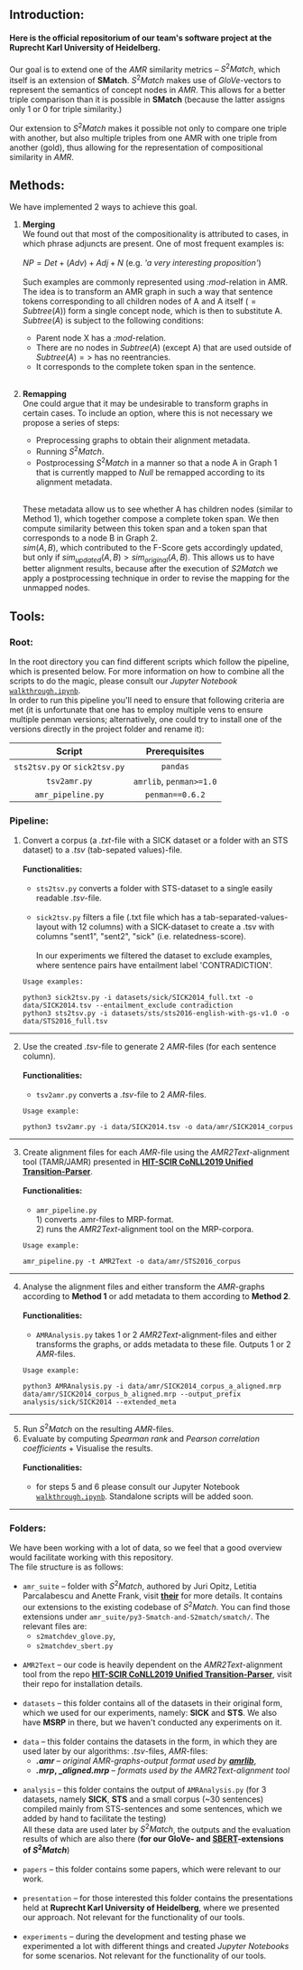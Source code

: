 
## Introduction:
#### Here is the official repositorium of our team's software project at the **Ruprecht Karl University of Heidelberg**.

Our goal is to extend one of the _AMR_ similarity metrics – $`S^2Match`$, which itself is an extension of **SMatch**.
$`S^2Match`$ makes use of _GloVe_-vectors to represent the semantics of concept nodes in _AMR_. This allows for a better triple comparison than it is possible in **SMatch** (because the latter assigns only 1 or 0 for triple similarity.)

Our extension to $`S^2Match`$ makes it possible not only to compare one triple with another, but also multiple triples from one AMR with one triple from another (gold), thus allowing for the representation of compositional similarity in _AMR_.

## Methods:
We have implemented 2 ways to achieve this goal.

1. **Merging**  
We found out that most of the compositionality is attributed to cases, in which phrase adjuncts are present. One of most frequent examples is: <br> <br>
$`NP = Det + (Adv) + Adj + N`$ (e.g. _'a very interesting proposition'_) <br> <br>
Such examples are commonly represented using _:mod_-relation in AMR. The idea is to transform an AMR graph in such a way that sentence tokens corresponding to all children nodes of A and A itself ($`= Subtree(A)`$) form a single concept node, which is then to substitute A. <br> $`Subtree(A)`$ is subject to the following conditions:<br>
    - Parent node X has a _:mod_-relation.
    - There are no nodes in $`Subtree(A)`$ (except A) that are used outside of $`Subtree(A) =>`$ has no reentrancies.
    - It corresponds to the complete token span in the sentence.
<br><br>

2. **Remapping** <br>
    One could argue that it may be undesirable to transform graphs in certain cases. To include an option, where this is not necessary we propose a series of steps:
    - Preprocessing graphs to obtain their alignment metadata.
    - Running $`S^2Match`$.
    - Postprocessing $`S^2Match`$ in a manner so that a node A in Graph 1 that is currently mapped to _Null_ be remapped according to its alignment metadata. <br> <br>

    These metadata allow us to see whether A has children nodes (similar to Method 1), which together compose a complete token span. We then compute similarity between this token span and a token span that corresponds to a node B in Graph 2.    
    $`sim(A, B)`$, which contributed to the F-Score gets accordingly updated, but only if $`sim_{updated}(A, B) > sim_{original}(A, B)`$. 
    This allows us to have better alignment results, because after the execution of _S2Match_ we apply a postprocessing technique in order to revise the mapping for the unmapped nodes.

## Tools:
### Root:
In the root directory you can find different scripts which follow the pipeline, which is presented below. For more information on how to combine all the scripts to do the magic, please consult our _Jupyter Notebook_  [`walkthrough.ipynb`](https://gitlab.com/denlogv/measuring-variation-in-amr/-/blob/master/walkthrough.ipynb). <br>
In order to run this pipeline you'll need to ensure that following criteria are met (it is unfortunate that one has to employ multiple vens to ensure multiple penman versions; alternatively, one could try to install one of the versions directly in the project folder and rename it):

| Script|Prerequisites|
|:----------:|:-------------:|
|`sts2tsv.py` or `sick2tsv.py`|`pandas`|
|`tsv2amr.py`|`amrlib`, `penman>=1.0`| 
|`amr_pipeline.py`|`penman==0.6.2`| <br>
### Pipeline:
1. Convert a corpus (a _.txt_-file with a SICK dataset or a folder with an STS dataset) to a _.tsv_ (tab-sepated values)-file. <br> <br> **Functionalities:** <br> <br>
    - `sts2tsv.py` converts a folder with STS-dataset to a single easily readable _.tsv_-file. <br> <br>
    - `sick2tsv.py` filters a file (.txt file which has a tab-separated-values-layout with 12 columns) with a SICK-dataset to create a .tsv with columns "sent1", "sent2", "sick" (i.e. relatedness-score). <br> <br>
    In our experiments we filtered the dataset to exclude examples, where sentence pairs have entailment label 'CONTRADICTION'.
    ```
    Usage examples:

    python3 sick2tsv.py -i datasets/sick/SICK2014_full.txt -o data/SICK2014.tsv --entailment_exclude contradiction
    python3 sts2tsv.py -i datasets/sts/sts2016-english-with-gs-v1.0 -o data/STS2016_full.tsv
    ```
---
2. Use the created _.tsv_-file to generate 2 _AMR_-files (for each sentence column).  <br> <br>
**Functionalities:** <br> <br>
    - `tsv2amr.py` converts a _.tsv_-file to 2 _AMR_-files.
	```
    Usage example:
    
    python3 tsv2amr.py -i data/SICK2014.tsv -o data/amr/SICK2014_corpus
    ```
---    
3. Create alignment files for each _AMR_-file using the _AMR2Text_-alignment tool (TAMR/JAMR) presented in [**HIT-SCIR CoNLL2019 Unified Transition-Parser**](https://github.com/DreamerDeo/HIT-SCIR-CoNLL2019).<br> <br>
**Functionalities:** <br> <br>
    - `amr_pipeline.py`  <br> 1) converts .amr-files to MRP-format. <br> 2) runs the _AMR2Text_-alignment tool on the MRP-corpora.
	```
    Usage example:
    
    amr_pipeline.py -t AMR2Text -o data/amr/STS2016_corpus
    ```
---    
4. Analyse the alignment files and either transform the _AMR_-graphs according to **Method 1** or add metadata to them according to **Method 2**. <br> <br>
**Functionalities:** <br> <br>
    - `AMRAnalysis.py` takes 1 or 2 _AMR2Text_-alignment-files and either transforms the graphs, or adds metadata to these file. Outputs 1 or 2 _AMR_-files.
	```
    Usage example:
    
    python3 AMRAnalysis.py -i data/amr/SICK2014_corpus_a_aligned.mrp data/amr/SICK2014_corpus_b_aligned.mrp --output_prefix analysis/sick/SICK2014 --extended_meta
    ```
---    
5. Run $`S^2Match`$ on  the resulting _AMR_-files.
6. Evaluate by computing _Spearman rank_ and _Pearson correlation coefficients_ + Visualise the results. <br> <br>
**Functionalities:** <br> <br>
	- for steps 5 and 6 please consult our Jupyter Notebook  [`walkthrough.ipynb`](https://gitlab.com/denlogv/measuring-variation-in-amr/-/blob/master/walkthrough.ipynb). Standalone scripts will be added soon. 
---
### Folders:
We have been working with a lot of data, so we feel that a good overview would facilitate working with this repository. <br>
The file structure is as follows:
- `amr_suite` – folder with $`S^2Match`$, authored by Juri Opitz, Letitia Parcalabescu and Anette Frank, visit [**their**](https://github.com/Heidelberg-NLP/amr-metric-suite/) for more details. It contains our extensions to the existing codebase of $`S^2Match`$. You can find those extensions under `amr_suite/py3-Smatch-and-S2match/smatch/`. The relevant files are:
	- `s2matchdev_glove.py`,  
	- `s2matchdev_sbert.py`  <br><br>
- `AMR2Text` – our code is heavily dependent on the _AMR2Text_-alignment tool from the repo [**HIT-SCIR CoNLL2019 Unified Transition-Parser**](https://github.com/DreamerDeo/HIT-SCIR-CoNLL2019), visit their repo for installation details. <br><br>
- `datasets` – this folder contains all of the datasets in their original form, which we used for our experiments, namely: **SICK** and **STS**. We also have **MSRP** in there, but we haven't conducted any experiments on it.<br><br>
- `data` – this folder contains the datasets in the form, in which they are used later by our algorithms: _.tsv_-files, _AMR_-files:
	-  **_.amr_** – _original AMR-graphs-output format used by [**amrlib**](https://amrlib.readthedocs.io/)_, 
	- **_.mrp_, __aligned.mrp_** – _formats used by the AMR2Text-alignment tool_<br><br>
- `analysis` – this folder contains the output of `AMRAnalysis.py` (for 3 datasets, namely **SICK**, **STS** and a small corpus (~30 sentences) compiled mainly from STS-sentences and some sentences, which we added by hand to facilitate the testing)<br>
	All these data are used later by $`S^2Match`$, the outputs and the evaluation results of which are also there (**for our GloVe- and [SBERT](sbert.net)-extensions of  $`S^2Match`$**)<br><br>
- `papers` – this folder contains some papers, which were relevant to our work.<br><br>
- `presentation` – for those interested this folder contains the presentations held at **Ruprecht Karl University of Heidelberg**, where we presented our approach. Not relevant for the functionality of our tools.<br><br>
- `experiments` – during the development and testing phase we experimented a lot with different things and created *Jupyter Notebooks* for some scenarios. Not relevant for the functionality of our tools.
